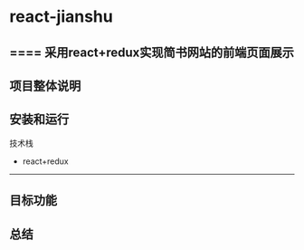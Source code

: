 # react-jianshu
====
采用react+redux实现简书网站的前端页面展示
----
项目整体说明
----
安装和运行
----
技术栈
* react+redux
----
目标功能
----
总结
----

